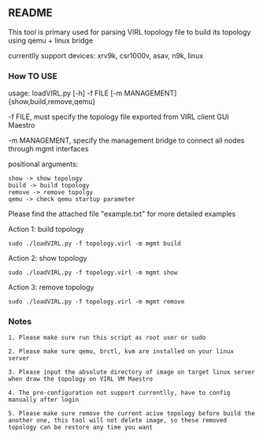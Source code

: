 ## README
This tool is primary used for parsing VIRL topology file to build its topology using qemu + linux bridge

currentlly support devices: xrv9k, csr1000v, asav, n9k, linux

### How TO USE

usage: loadVIRL.py [-h] -f FILE [-m MANAGEMENT] {show,build,remove,qemu}

-f FILE, must specify the topology file exported from VIRL client GUI Maestro


-m MANAGEMENT, specify the management bridge to connect all nodes through mgmt interfaces


positional arguments: 

	show -> show topology	
	build -> build topology
	remove -> remove topolgy
	qemu -> check qemu startup parameter

Please find the attached file "example.txt" for more detailed examples

Action 1: build topology


 	sudo ./loadVIRL.py -f topology.virl -m mgmt build

Action 2: show topology


 	sudo ./loadVIRL.py -f topology.virl -m mgmt show

Action 3: remove topology


 	sudo ./loadVIRL.py -f topology.virl -m mgmt remove
  

### Notes
	1. Please make sure run this script as root user or sudo

	2. Please make sure qemu, brctl, kvm are installed on your linux server

	3. Please input the absolute directory of image on target linux server when draw the topology on VIRL VM Maestro

	4. The pre-configuration not support currentlly, have to config manually after login
	
	5. Please make sure remove the current acive topology before build the another one, this tool will not delete image, so these removed topology can be restore any time you want 
